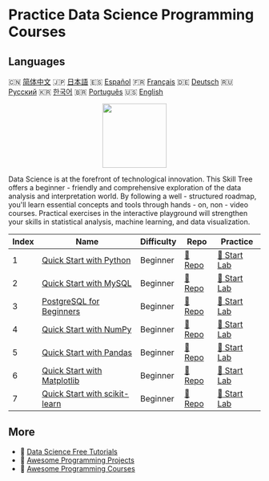 # Practice Data Science Programming Courses

## Languages

🇨🇳 [简体中文](README_zh.md) 🇯🇵 [日本語](README_ja.md) 🇪🇸 [Español](README_es.md) 🇫🇷 [Français](README_fr.md) 🇩🇪 [Deutsch](README_de.md) 🇷🇺 [Русский](README_ru.md) 🇰🇷 [한국어](README_ko.md) 🇧🇷 [Português](README_pt.md) 🇺🇸 [English](README.md) 

<div align="center">
<img width="128px" src="https://file.labex.io/path/Ctx67nWJaNg4.png">
</div>

Data Science is at the forefront of technological innovation. This Skill Tree offers a beginner - friendly and comprehensive exploration of the data analysis and interpretation world. By following a well - structured roadmap, you'll learn essential concepts and tools through hands - on, non - video courses. Practical exercises in the interactive playground will strengthen your skills in statistical analysis, machine learning, and data visualization.

|   Index | Name                                                                                    | Difficulty   | Repo                                                                   | Practice                                                               |
|---------|-----------------------------------------------------------------------------------------|--------------|------------------------------------------------------------------------|------------------------------------------------------------------------|
|       1 | [Quick Start with Python](https://labex.io/courses/quick-start-with-python)             | Beginner     | [🔗 Repo](https://github.com/labex-labs/quick-start-with-python)       | [🚀 Start Lab](https://labex.io/courses/quick-start-with-python)       |
|       2 | [Quick Start with MySQL](https://labex.io/courses/quick-start-with-mysql)               | Beginner     | [🔗 Repo](https://github.com/labex-labs/quick-start-with-mysql)        | [🚀 Start Lab](https://labex.io/courses/quick-start-with-mysql)        |
|       3 | [PostgreSQL for Beginners](https://labex.io/courses/postgresql-for-beginners)           | Beginner     | [🔗 Repo](https://github.com/labex-labs/postgresql-for-beginners)      | [🚀 Start Lab](https://labex.io/courses/postgresql-for-beginners)      |
|       4 | [Quick Start with NumPy](https://labex.io/courses/quick-start-with-numpy)               | Beginner     | [🔗 Repo](https://github.com/labex-labs/quick-start-with-numpy)        | [🚀 Start Lab](https://labex.io/courses/quick-start-with-numpy)        |
|       5 | [Quick Start with Pandas](https://labex.io/courses/quick-start-with-pandas)             | Beginner     | [🔗 Repo](https://github.com/labex-labs/quick-start-with-pandas)       | [🚀 Start Lab](https://labex.io/courses/quick-start-with-pandas)       |
|       6 | [Quick Start with Matplotlib](https://labex.io/courses/quick-start-with-matplotlib)     | Beginner     | [🔗 Repo](https://github.com/labex-labs/quick-start-with-matplotlib)   | [🚀 Start Lab](https://labex.io/courses/quick-start-with-matplotlib)   |
|       7 | [Quick Start with scikit-learn](https://labex.io/courses/quick-start-with-scikit-learn) | Beginner     | [🔗 Repo](https://github.com/labex-labs/quick-start-with-scikit-learn) | [🚀 Start Lab](https://labex.io/courses/quick-start-with-scikit-learn) |

## More

- 🔗 [Data Science Free Tutorials](https://github.com/labex-labs/data-science-free-tutorials)
- 🔗 [Awesome Programming Projects](https://github.com/labex-labs/awesome-programming-projects)
- 🔗 [Awesome Programming Courses](https://github.com/labex-labs/awesome-programming-courses)

